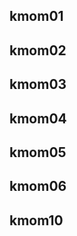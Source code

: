 <h2 id="kmom01">kmom01</h2>




<h2 id="kmom02">kmom02</h2>

<h2 id="kmom03">kmom03</h2>

<h2 id="kmom04">kmom04</h2>

<h2 id="kmom05">kmom05</h2>

<h2 id="kmom06">kmom06</h2>

<h2 id="kmom10">kmom10</h2>